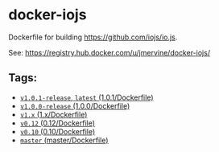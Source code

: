 docker-iojs
===========

Dockerfile for building https://github.com/iojs/io.js.

See: https://registry.hub.docker.com/u/jmervine/docker-iojs/

Tags:
-----

* [`v1.0.1-release`, `latest` (1.0.1/Dockerfile)](https://github.com/jmervine/docker-iojs/blob/v1.0.1-release/Dockerfile)
* [`v1.0.0-release` (1.0.0/Dockerfile)](https://github.com/jmervine/docker-iojs/blob/v1.0.0-release/Dockerfile)
* [`v1.x` (1.x/Dockerfile)](https://github.com/jmervine/docker-iojs/blob/v1.x/Dockerfile)
* [`v0.12` (0.12/Dockerfile)](https://github.com/jmervine/docker-iojs/blob/v0.12/Dockerfile)
* [`v0.10` (0.10/Dockerfile)](https://github.com/jmervine/docker-iojs/blob/v0.10/Dockerfile)
* [`master` (master/Dockerfile)](https://github.com/jmervine/docker-iojs/blob/master/Dockerfile)


